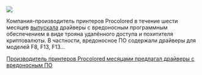 <!--2025-05-17 09:27:51-->
<div class="yb">
  <div class="rss habr"><img src="https://habrastorage.org/webt/je/uz/0l/jeuz0luczmkzrlydcnts05eg3pe.jpeg" /><p>Компания-производитель принтеров Procolored в течение шести месяцев <a href="https://www.gdatasoftware.com/blog/2025/05/38200-printer-infected-software-downloads" rel="noopener noreferrer nofollow">выпускала</a> драйверы с вредоносным программным обеспечением в виде трояна удалённого доступа и похитителя криптовалюты. В частности, вредоносное ПО содержали драйверы для моделей F8, F13, F13... <p class="titl"><a href="https://habr.com/ru/news/910238/?utm_source=habrahabr&utm_medium=rss&utm_campaign=910238">Производитель принтеров Procolored месяцами предлагал драйверы с вредоносным ПО</a></p></div>
</div>
